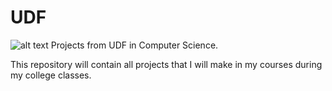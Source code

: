 # UDF
![alt text](https://raichu-uploads.s3.amazonaws.com/logo_null_sRZ28b.jpg)
Projects from UDF in Computer Science.

This repository will contain all projects that I will make in my courses during my college classes.
